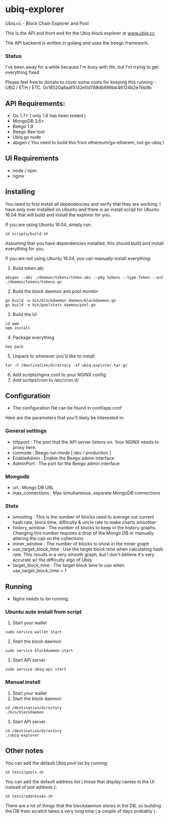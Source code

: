 # ubiq-explorer
Ubiq.cc - Block Chain Explorer and Pool

This is the API and front end for the Ubiq block explorer at www.ubiq.cc

The API backend is written in golang and uses the beego framework.

### Status ###

I've been away for a while because I'm busy with life, but I'm trying to get everything fixed.

Please feel free to donate to cover some costs for keeping this running - UBQ / ETH / ETC. 0x18520a8aaf5142e0d788db696bb46124b2e7bb9b

## API Requirements:

* Go 1.7+ ( only 1.8 has been tested )
* MongoDB 3.6+
* Beego 1.9
* Beego Bee tool
* Ubiq go node
* abigen ( You need to build this from ethereum/go-etherem, not go-ubiq )

## UI Requirements

* node / npm
* nginx

## Installing

You need to first install all dependencies and verify that they are working.  I have only ever installed on Ubuntu and there is an install script for Ubuntu 16.04 that will build and install the explorer for you.

If you are using Ubuntu 16.04, simply run:

```
sh scripts/build.sh
```

Assuming that you have dependencies installed, this should build and install everything for you.

If you are not using Ubuntu 16.04, you can manually install everything:

1. Build token.abi
```
abigen --abi ./daemon/tokens/token.abi --pkg tokens --type Token --out ./daemon/tokens/tokens.go
```
2. Build the block daemon and pool monitor
```
go build -o bin/blockdaemon daemon/blockdaemon.go
go build -o bin/poolstats daemon/pool.go
```
3. Build the UI
```
cd www
npm install
```
4. Package everything
```
bee pack
```
5. Unpack to wherever you'd like to install
```
tar -C /destination/directory -xf ubiq-explorer.tar.gz
```
6. Add scripts/nginx.conf to your NGINX config
7. Add scritps/cron to /etc/cron.d/

## Configuration

* The configuration file can be found in conf/app.conf

Here are the parameters that you'll likely be interested in:

### General settings

* httpport : The port that the API server listens on.  Your NGINX needs to proxy here.
* runmode : Beego run mode [ dev / production ]
* EnableAdmin : Enable the Beego admin interface
* AdminPort : The port for the Beego admin interface

### Mongodb

* url : Mongo DB URL
* max_connections : Max simultaneous, separate MongoDB connections

### Stats

* smooting : This is the number of blocks used to average out current hash rate, block time, difficulty & uncle rate to make charts smoother
* history_window : The number of blocks to keep in the history graphs.  Changing this number requires a drop of the Mongo DB or manually altering the cap on the collections
* miner_window : The number of blocks to show in the miner graph
* use_target_block_time : Use the target block time when calculating hash rate.  This results in a very smooth graph, but I don't believe it's very accurate w/ the difficulty algo of Ubiq
* target_block_time : The target block time to use when use_target_block_time = 1

## Running

* Nginx needs to be running.

### Ubuntu auto install from script

1. Start your wallet
```
sudo service wallet start
```
2. Start the block daemon
```
sudo service blockdaemon start
```
3. Start API server
```
sudo service ubiq-api start
```

### Manual install

1. Start your wallet
2. Start the block daemon
```
cd /destination/directory
./bin/blockdaemon
```
3. Start API server
```
cd /destination/directory
./ubiq-explorer
```

## Other notes

You can add the default Ubiq pool list by running:
```
sh tests/pools.sh
```

You can add the default address list ( those that display names in the UI instead of just address ):
```
sh tests/addresses.sh
```

There are a lot of things that the blockdaemon stores in the DB, so building the DB from scratch takes a very long time ( a couple of days probably ).

